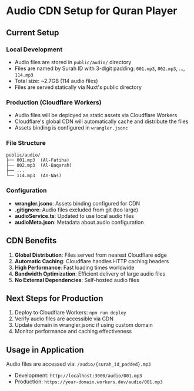 # Audio CDN Setup for Quran Player

## Current Setup

### Local Development
- Audio files are stored in `public/audio/` directory
- Files are named by Surah ID with 3-digit padding: `001.mp3`, `002.mp3`, ..., `114.mp3`
- Total size: ~2.7GB (114 audio files)
- Files are served statically via Nuxt's public directory

### Production (Cloudflare Workers)
- Audio files will be deployed as static assets via Cloudflare Workers
- Cloudflare's global CDN will automatically cache and distribute the files
- Assets binding is configured in `wrangler.jsonc`

### File Structure
```
public/audio/
├── 001.mp3  (Al-Fatiha)
├── 002.mp3  (Al-Baqarah)
├── ...
└── 114.mp3  (An-Nas)
```

### Configuration
- **wrangler.jsonc**: Assets binding configured for CDN
- **.gitignore**: Audio files excluded from git (too large)
- **audioService.ts**: Updated to use local audio files
- **audioMeta.json**: Metadata about audio configuration

## CDN Benefits

1. **Global Distribution**: Files served from nearest Cloudflare edge
2. **Automatic Caching**: Cloudflare handles HTTP caching headers
3. **High Performance**: Fast loading times worldwide
4. **Bandwidth Optimization**: Efficient delivery of large audio files
5. **No External Dependencies**: Self-hosted audio files

## Next Steps for Production

1. Deploy to Cloudflare Workers: `npm run deploy`
2. Verify audio files are accessible via CDN
3. Update domain in wrangler.jsonc if using custom domain
4. Monitor performance and caching effectiveness

## Usage in Application

Audio files are accessed via: `/audio/{surah_id_padded}.mp3`
- Development: `http://localhost:3000/audio/001.mp3`
- Production: `https://your-domain.workers.dev/audio/001.mp3`